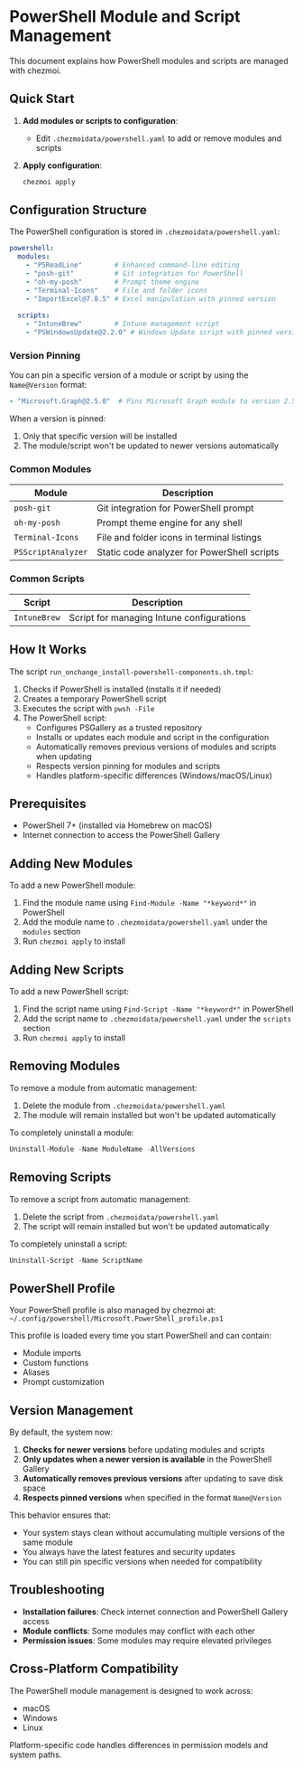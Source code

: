 # PowerShell Module and Script Management

This document explains how PowerShell modules and scripts are managed with chezmoi.

## Quick Start

1. **Add modules or scripts to configuration**:
   - Edit `.chezmoidata/powershell.yaml` to add or remove modules and scripts

2. **Apply configuration**:
   ```bash
   chezmoi apply
   ```

## Configuration Structure

The PowerShell configuration is stored in `.chezmoidata/powershell.yaml`:

```yaml
powershell:
  modules:
    - "PSReadLine"        # Enhanced command-line editing
    - "posh-git"          # Git integration for PowerShell
    - "oh-my-posh"        # Prompt theme engine
    - "Terminal-Icons"    # File and folder icons
    - "ImportExcel@7.8.5" # Excel manipulation with pinned version
  
  scripts:
    - "IntuneBrew"        # Intune management script
    - "PSWindowsUpdate@2.2.0" # Windows Update script with pinned version
```

### Version Pinning

You can pin a specific version of a module or script by using the `Name@Version` format:

```yaml
- "Microsoft.Graph@2.5.0"  # Pins Microsoft Graph module to version 2.5.0
```

When a version is pinned:
1. Only that specific version will be installed
2. The module/script won't be updated to newer versions automatically

### Common Modules

| Module             | Description                                 |
| ------------------ | ------------------------------------------- |
| `posh-git`         | Git integration for PowerShell prompt       |
| `oh-my-posh`       | Prompt theme engine for any shell           |
| `Terminal-Icons`   | File and folder icons in terminal listings  |
| `PSScriptAnalyzer` | Static code analyzer for PowerShell scripts |

### Common Scripts

| Script       | Description                               |
| ------------ | ----------------------------------------- |
| `IntuneBrew` | Script for managing Intune configurations |

## How It Works

The script `run_onchange_install-powershell-components.sh.tmpl`:

1. Checks if PowerShell is installed (installs it if needed)
2. Creates a temporary PowerShell script
3. Executes the script with `pwsh -File`
4. The PowerShell script:
   - Configures PSGallery as a trusted repository
   - Installs or updates each module and script in the configuration
   - Automatically removes previous versions of modules and scripts when updating
   - Respects version pinning for modules and scripts
   - Handles platform-specific differences (Windows/macOS/Linux)

## Prerequisites

- PowerShell 7+ (installed via Homebrew on macOS)
- Internet connection to access the PowerShell Gallery

## Adding New Modules

To add a new PowerShell module:

1. Find the module name using `Find-Module -Name "*keyword*"` in PowerShell
2. Add the module name to `.chezmoidata/powershell.yaml` under the `modules` section
3. Run `chezmoi apply` to install

## Adding New Scripts

To add a new PowerShell script:

1. Find the script name using `Find-Script -Name "*keyword*"` in PowerShell
2. Add the script name to `.chezmoidata/powershell.yaml` under the `scripts` section
3. Run `chezmoi apply` to install

## Removing Modules

To remove a module from automatic management:

1. Delete the module from `.chezmoidata/powershell.yaml`
2. The module will remain installed but won't be updated automatically

To completely uninstall a module:

```powershell
Uninstall-Module -Name ModuleName -AllVersions
```

## Removing Scripts

To remove a script from automatic management:

1. Delete the script from `.chezmoidata/powershell.yaml`
2. The script will remain installed but won't be updated automatically

To completely uninstall a script:

```powershell
Uninstall-Script -Name ScriptName
```

## PowerShell Profile

Your PowerShell profile is also managed by chezmoi at:
`~/.config/powershell/Microsoft.PowerShell_profile.ps1`

This profile is loaded every time you start PowerShell and can contain:
- Module imports
- Custom functions
- Aliases
- Prompt customization

## Version Management

By default, the system now:

1. **Checks for newer versions** before updating modules and scripts
2. **Only updates when a newer version is available** in the PowerShell Gallery
3. **Automatically removes previous versions** after updating to save disk space
4. **Respects pinned versions** when specified in the format `Name@Version`

This behavior ensures that:
- Your system stays clean without accumulating multiple versions of the same module
- You always have the latest features and security updates
- You can still pin specific versions when needed for compatibility

## Troubleshooting

- **Installation failures**: Check internet connection and PowerShell Gallery access
- **Module conflicts**: Some modules may conflict with each other
- **Permission issues**: Some modules may require elevated privileges

## Cross-Platform Compatibility

The PowerShell module management is designed to work across:
- macOS
- Windows
- Linux

Platform-specific code handles differences in permission models and system paths.
